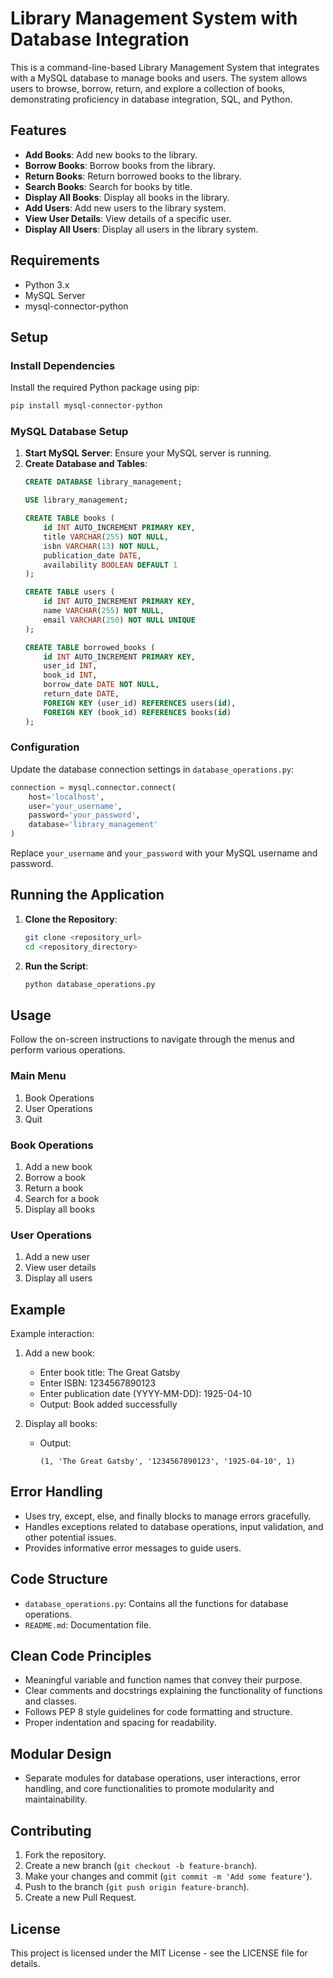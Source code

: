
# Library Management System with Database Integration

This is a command-line-based Library Management System that integrates with a MySQL database to manage books and users. The system allows users to browse, borrow, return, and explore a collection of books, demonstrating proficiency in database integration, SQL, and Python.

## Features

- **Add Books**: Add new books to the library.
- **Borrow Books**: Borrow books from the library.
- **Return Books**: Return borrowed books to the library.
- **Search Books**: Search for books by title.
- **Display All Books**: Display all books in the library.
- **Add Users**: Add new users to the library system.
- **View User Details**: View details of a specific user.
- **Display All Users**: Display all users in the library system.

## Requirements

- Python 3.x
- MySQL Server
- mysql-connector-python

## Setup

### Install Dependencies

Install the required Python package using pip:
```bash
pip install mysql-connector-python
```

### MySQL Database Setup

1. **Start MySQL Server**: Ensure your MySQL server is running.
2. **Create Database and Tables**:
   ```sql
   CREATE DATABASE library_management;

   USE library_management;

   CREATE TABLE books (
       id INT AUTO_INCREMENT PRIMARY KEY,
       title VARCHAR(255) NOT NULL,
       isbn VARCHAR(13) NOT NULL,
       publication_date DATE,
       availability BOOLEAN DEFAULT 1
   );

   CREATE TABLE users (
       id INT AUTO_INCREMENT PRIMARY KEY,
       name VARCHAR(255) NOT NULL,
       email VARCHAR(250) NOT NULL UNIQUE
   );

   CREATE TABLE borrowed_books (
       id INT AUTO_INCREMENT PRIMARY KEY,
       user_id INT,
       book_id INT,
       borrow_date DATE NOT NULL,
       return_date DATE,
       FOREIGN KEY (user_id) REFERENCES users(id),
       FOREIGN KEY (book_id) REFERENCES books(id)
   );
   ```

### Configuration

Update the database connection settings in `database_operations.py`:
```python
connection = mysql.connector.connect(
    host='localhost',
    user='your_username',
    password='your_password',
    database='library_management'
)
```

Replace `your_username` and `your_password` with your MySQL username and password.

## Running the Application

1. **Clone the Repository**:
   ```bash
   git clone <repository_url>
   cd <repository_directory>
   ```

2. **Run the Script**:
   ```bash
   python database_operations.py
   ```

## Usage

Follow the on-screen instructions to navigate through the menus and perform various operations.

### Main Menu

1. Book Operations
2. User Operations
3. Quit

### Book Operations

1. Add a new book
2. Borrow a book
3. Return a book
4. Search for a book
5. Display all books

### User Operations

1. Add a new user
2. View user details
3. Display all users

## Example

Example interaction:
1. Add a new book:
   - Enter book title: The Great Gatsby
   - Enter ISBN: 1234567890123
   - Enter publication date (YYYY-MM-DD): 1925-04-10
   - Output: Book added successfully

2. Display all books:
   - Output: 
     ```
     (1, 'The Great Gatsby', '1234567890123', '1925-04-10', 1)
     ```

## Error Handling

- Uses try, except, else, and finally blocks to manage errors gracefully.
- Handles exceptions related to database operations, input validation, and other potential issues.
- Provides informative error messages to guide users.

## Code Structure

- `database_operations.py`: Contains all the functions for database operations.
- `README.md`: Documentation file.

## Clean Code Principles

- Meaningful variable and function names that convey their purpose.
- Clear comments and docstrings explaining the functionality of functions and classes.
- Follows PEP 8 style guidelines for code formatting and structure.
- Proper indentation and spacing for readability.

## Modular Design

- Separate modules for database operations, user interactions, error handling, and core functionalities to promote modularity and maintainability.

## Contributing

1. Fork the repository.
2. Create a new branch (`git checkout -b feature-branch`).
3. Make your changes and commit (`git commit -m 'Add some feature'`).
4. Push to the branch (`git push origin feature-branch`).
5. Create a new Pull Request.

## License

This project is licensed under the MIT License - see the LICENSE file for details.

